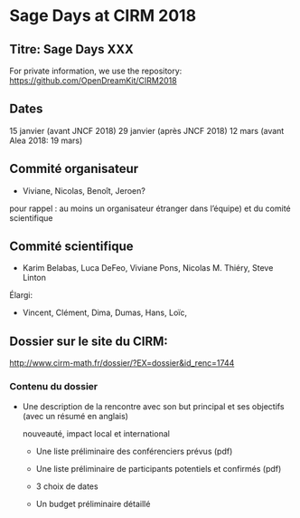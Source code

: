 # Sage Days at CIRM 2018

## Titre: Sage Days XXX

For private information, we use the repository: https://github.com/OpenDreamKit/CIRM2018

## Dates
15 janvier (avant JNCF 2018)
29 janvier (après JNCF 2018)
12 mars (avant Alea 2018: 19 mars)


## Commité organisateur

  - Viviane, Nicolas, Benoît, Jeroen?

pour rappel : au moins un organisateur étranger dans l’équipe) et du
comité scientifique

## Commité scientifique

  - Karim Belabas, Luca DeFeo, Viviane Pons, Nicolas M. Thiéry, Steve Linton

Élargi:

  - Vincent, Clément, Dima, Dumas, Hans, Loïc,

## Dossier sur le site du CIRM:

http://www.cirm-math.fr/dossier/?EX=dossier&id_renc=1744

### Contenu du dossier

   * Une description de la rencontre avec son but principal et ses
       objectifs (avec un résumé en anglais)

     nouveauté, impact local et international

     * Une liste préliminaire des conférenciers prévus (pdf)

     * Une liste préliminaire de participants potentiels et confirmés (pdf)

     * 3 choix de dates
     * Un budget préliminaire détaillé

